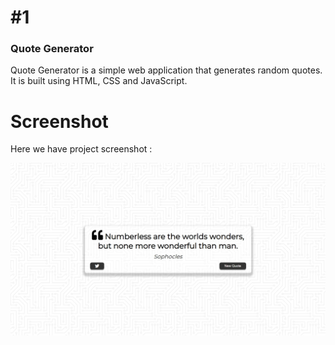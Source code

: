 # #1

### Quote Generator

Quote Generator is a simple web application that generates random quotes. It is built using HTML, CSS and JavaScript.

# Screenshot
Here we have project screenshot :

![screenshot](screenshot.jpeg)
